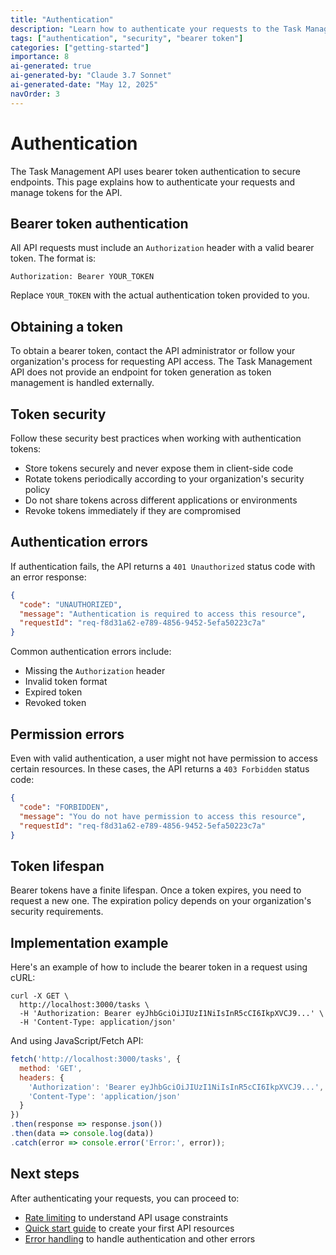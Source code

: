 ```yaml
---
title: "Authentication"
description: "Learn how to authenticate your requests to the Task Management API using bearer tokens."
tags: ["authentication", "security", "bearer token"]
categories: ["getting-started"]
importance: 8
ai-generated: true
ai-generated-by: "Claude 3.7 Sonnet"
ai-generated-date: "May 12, 2025"
navOrder: 3
---
```


# Authentication

The Task Management API uses bearer token authentication to secure endpoints. This page explains how to authenticate your requests and manage tokens for the API.

## Bearer token authentication

All API requests must include an `Authorization` header with a valid bearer token. The format is:

```
Authorization: Bearer YOUR_TOKEN
```

Replace `YOUR_TOKEN` with the actual authentication token provided to you.

## Obtaining a token

To obtain a bearer token, contact the API administrator or follow your organization's process for requesting API access. The Task Management API does not provide an endpoint for token generation as token management is handled externally.

## Token security

Follow these security best practices when working with authentication tokens:

- Store tokens securely and never expose them in client-side code
- Rotate tokens periodically according to your organization's security policy
- Do not share tokens across different applications or environments
- Revoke tokens immediately if they are compromised

## Authentication errors

If authentication fails, the API returns a `401 Unauthorized` status code with an error response:

```json
{
  "code": "UNAUTHORIZED",
  "message": "Authentication is required to access this resource",
  "requestId": "req-f8d31a62-e789-4856-9452-5efa50223c7a"
}
```

Common authentication errors include:

- Missing the `Authorization` header
- Invalid token format
- Expired token
- Revoked token

## Permission errors

Even with valid authentication, a user might not have permission to access certain resources. In these cases, the API returns a `403 Forbidden` status code:

```json
{
  "code": "FORBIDDEN",
  "message": "You do not have permission to access this resource",
  "requestId": "req-f8d31a62-e789-4856-9452-5efa50223c7a"
}
```

## Token lifespan

Bearer tokens have a finite lifespan. Once a token expires, you need to request a new one. The expiration policy depends on your organization's security requirements.

## Implementation example

Here's an example of how to include the bearer token in a request using cURL:

```shell
curl -X GET \
  http://localhost:3000/tasks \
  -H 'Authorization: Bearer eyJhbGciOiJIUzI1NiIsInR5cCI6IkpXVCJ9...' \
  -H 'Content-Type: application/json'
```

And using JavaScript/Fetch API:

```javascript
fetch('http://localhost:3000/tasks', {
  method: 'GET',
  headers: {
    'Authorization': 'Bearer eyJhbGciOiJIUzI1NiIsInR5cCI6IkpXVCJ9...',
    'Content-Type': 'application/json'
  }
})
.then(response => response.json())
.then(data => console.log(data))
.catch(error => console.error('Error:', error));
```

## Next steps

After authenticating your requests, you can proceed to:

- [Rate limiting](rate-limiting.html) to understand API usage constraints
- [Quick start guide](quickstart.html) to create your first API resources
- [Error handling](../core-concepts/error-handling.html) to handle authentication and other errors


